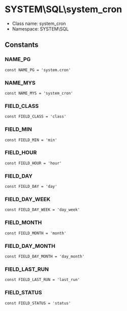 SYSTEM\SQL\system_cron
===============






* Class name: system_cron
* Namespace: SYSTEM\SQL



Constants
----------


### NAME_PG

    const NAME_PG = 'system.cron'





### NAME_MYS

    const NAME_MYS = 'system_cron'





### FIELD_CLASS

    const FIELD_CLASS = 'class'





### FIELD_MIN

    const FIELD_MIN = 'min'





### FIELD_HOUR

    const FIELD_HOUR = 'hour'





### FIELD_DAY

    const FIELD_DAY = 'day'





### FIELD_DAY_WEEK

    const FIELD_DAY_WEEK = 'day_week'





### FIELD_MONTH

    const FIELD_MONTH = 'month'





### FIELD_DAY_MONTH

    const FIELD_DAY_MONTH = 'day_month'





### FIELD_LAST_RUN

    const FIELD_LAST_RUN = 'last_run'





### FIELD_STATUS

    const FIELD_STATUS = 'status'









